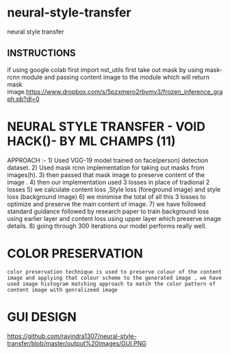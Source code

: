 # neural-style-transfer
neural style transfer

## INSTRUCTIONS
if using google colab first import nst_utils
first take out mask by using mask-rcnn module and passing content image to the module which will return mask image.https://www.dropbox.com/s/5pzxmero2rbvmv3/frozen_inference_graph.pb?dl=0
# NEURAL STYLE TRANSFER - VOID HACK()- BY ML CHAMPS (11)
  
  
  APPROACH :-
    1) Used VGG-19 model trained on face(person) detection dataset.
    2) Used mask rcnn implementation for taking out masks from images(h).
    3) then passed that mask image to preserve content of the image .
    4) then our implementation used 3 losses in place of tradional 2 losses
    5) we calculate content loss ,Style loss (foreground image) and style loss (background image)
    6) we minimise the total of all this 3 losses to optimize and preserve the main content of image.
    7) we have followed standard guidance followed by research paper to train background loss using earlier layer and content loss using upper layer which preserve image details.
    8) going through 300 iterations our model performs really well.

# COLOR PRESERVATION

    color preservation technique is used to preserve colour of the content image and applying that colour scheme to the generated image , we have used image histogram matching approach to match the color pattern of content image with genralizeed image

# GUI DESIGN
 
 https://github.com/ravindra1307/neural-style-transfer/blob/master/output%20images/GUI.PNG
